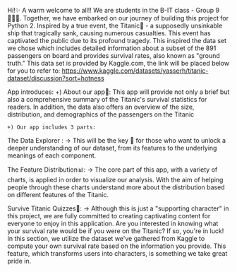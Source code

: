 Hi!✨ A warm welcome to all!!
We are students in the B-IT class - Group 9👨🏻‍💻. Together, we have embarked on our journey of building this project for Python 2. 
Inspired by a true event, the Titanic🚢 - a supposedly unsinkable ship that tragically sank, causing numerous casualties. This event has captivated the public due to its profound tragedy. This inspired the data set we chose which includes detailed information about a subset of the 891 passengers on board and provides survival rates, also known as "ground truth."
This data set is provided by Kaggle.com, the link will be placed below for you to refer to:
https://www.kaggle.com/datasets/yasserh/titanic-dataset/discussion?sort=hotness

App introduces:
    +) About our app🎯: This app will provide not only a brief but also a comprehensive summary of the Titanic's survival statistics for readers. In addition, the data also offers an overview of the size, distribution, and demographics of the passengers on the Titanic

    +) Our app includes 3 parts:
The Data Explorer :
-> This will be the key 🔑 for those who want to unlock a deeper understanding of our dataset, from its features to the underlying meanings of each component.

The Feature Distribution📊:
-> The core part of this app, with a variety of charts, is applied in order to visualize our analysis. With the aim of helping people through these charts understand more about the distribution based on different features of the Titanic.

Survive Titanic Quizzes🌊:
-> Although this is just a "supporting character" in this project, we are fully committed to creating captivating content for everyone to enjoy in this application. Are you interested in knowing what your survival rate would be if you were on the Titanic? If so, you're in luck! In this section, we utilize the dataset we've gathered from Kaggle to compute your own survival rate based on the information you provide. This feature, which transforms users into characters, is something we take great pride in.
